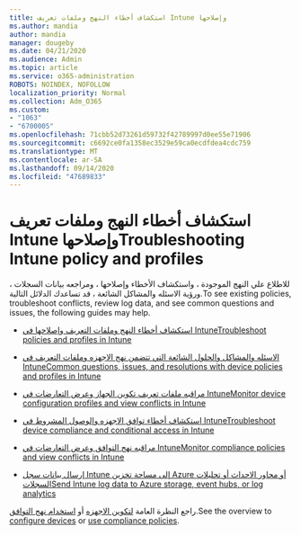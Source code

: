 ```yaml
---
title: استكشاف أخطاء النهج وملفات تعريف Intune وإصلاحها
ms.author: mandia
author: mandia
manager: dougeby
ms.date: 04/21/2020
ms.audience: Admin
ms.topic: article
ms.service: o365-administration
ROBOTS: NOINDEX, NOFOLLOW
localization_priority: Normal
ms.collection: Adm_O365
ms.custom:
- "1063"
- "6700005"
ms.openlocfilehash: 71cbb52d73261d59732f42789997d0ee55e71906
ms.sourcegitcommit: c6692ce0fa1358ec3529e59ca0ecdfdea4cdc759
ms.translationtype: MT
ms.contentlocale: ar-SA
ms.lasthandoff: 09/14/2020
ms.locfileid: "47689833"
---
```

# <a name="troubleshooting-intune-policy-and-profiles"></a><span data-ttu-id="47856-102">استكشاف أخطاء النهج وملفات تعريف Intune وإصلاحها</span><span class="sxs-lookup"><span data-stu-id="47856-102">Troubleshooting Intune policy and profiles</span></span>

<span data-ttu-id="47856-103">للاطلاع علي النهج الموجودة ، واستكشاف الأخطاء وإصلاحها ، ومراجعه بيانات السجلات ، ورؤية الاسئله والمشاكل الشائعة ، قد تساعدك الدلائل التالية.</span><span class="sxs-lookup"><span data-stu-id="47856-103">To see existing policies, troubleshoot conflicts, review log data, and see common questions and issues, the following guides may help.</span></span>

- [<span data-ttu-id="47856-104">استكشاف أخطاء النهج وملفات التعريف وإصلاحها في Intune</span><span class="sxs-lookup"><span data-stu-id="47856-104">Troubleshoot policies and profiles in Intune</span></span>](https://docs.microsoft.com/mem/intune/configuration/troubleshoot-policies-in-microsoft-intune)

- [<span data-ttu-id="47856-105">الاسئله والمشاكل والحلول الشائعة التي تتضمن نهج الاجهزه وملفات التعريف في Intune</span><span class="sxs-lookup"><span data-stu-id="47856-105">Common questions, issues, and resolutions with device policies and profiles in Intune</span></span>](https://docs.microsoft.com/intune/device-profile-troubleshoot)

- [<span data-ttu-id="47856-106">مراقبه ملفات تعريف تكوين الجهاز وعرض التعارضات في Intune</span><span class="sxs-lookup"><span data-stu-id="47856-106">Monitor device configuration profiles and view conflicts in Intune</span></span>](https://docs.microsoft.com/intune/device-profile-monitor)

- [<span data-ttu-id="47856-107">استكشاف أخطاء توافق الاجهزه والوصول المشروط في Intune</span><span class="sxs-lookup"><span data-stu-id="47856-107">Troubleshoot device compliance and conditional access in Intune</span></span>](https://docs.microsoft.com/intune/troubleshoot-conditional-access)

- [<span data-ttu-id="47856-108">مراقبه نهج التوافق وعرض التعارضات في Intune</span><span class="sxs-lookup"><span data-stu-id="47856-108">Monitor compliance policies and view conflicts in Intune</span></span>](https://docs.microsoft.com/intune/compliance-policy-monitor)

- [<span data-ttu-id="47856-109">إرسال بيانات سجل Intune إلى مساحة تخزين Azure أو محاور الاحداث أو تحليلات السجلات</span><span class="sxs-lookup"><span data-stu-id="47856-109">Send Intune log data to Azure storage, event hubs, or log analytics</span></span>](https://docs.microsoft.com/intune/review-logs-using-azure-monitor)

<span data-ttu-id="47856-110">راجع النظرة العامة [لتكوين الاجهزه](https://docs.microsoft.com/intune/device-profiles) أو [استخدام نهج التوافق](https://docs.microsoft.com/intune/device-compliance-get-started).</span><span class="sxs-lookup"><span data-stu-id="47856-110">See the overview to [configure devices](https://docs.microsoft.com/intune/device-profiles) or [use compliance policies](https://docs.microsoft.com/intune/device-compliance-get-started).</span></span>